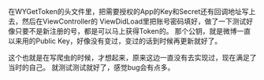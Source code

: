 在WYGetToken的头文件里，把需要授权的App的Key和Secret还有回调地址写上去，然后在ViewController的 ViewDidLoad里把账号密码填好，做了一下测试好像只要不是新注册的号，都是可以马上获得Token的。
那个公钥，就是微博一直以来用的Public Key，好像没有变过，变过的话到时候再更新就好了。



这个也就是在写爬虫的时候，才想起来，原来这边一直没有去实现过，现在满足了当时的自己。
就测试测试就好了，感觉bug会有点多。
